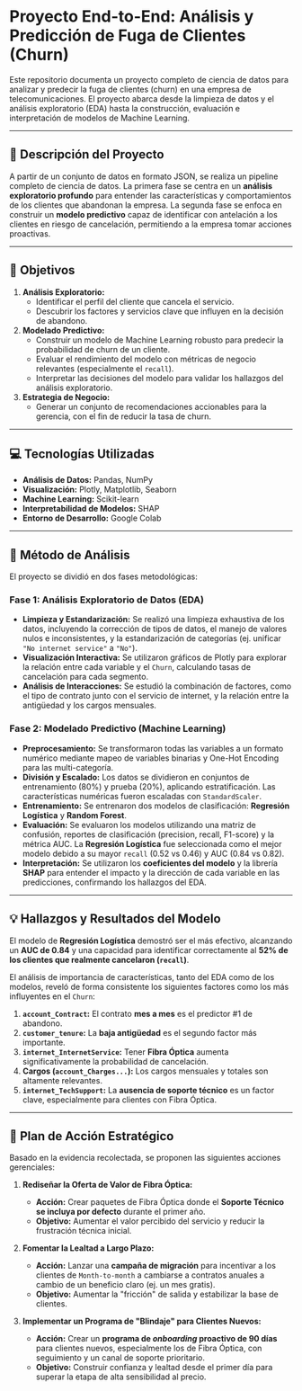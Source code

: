 # Proyecto End-to-End: Análisis y Predicción de Fuga de Clientes (Churn)

Este repositorio documenta un proyecto completo de ciencia de datos para analizar y predecir la fuga de clientes (churn) en una empresa de telecomunicaciones. El proyecto abarca desde la limpieza de datos y el análisis exploratorio (EDA) hasta la construcción, evaluación e interpretación de modelos de Machine Learning.

---

## 📝 Descripción del Proyecto

A partir de un conjunto de datos en formato JSON, se realiza un pipeline completo de ciencia de datos. La primera fase se centra en un **análisis exploratorio profundo** para entender las características y comportamientos de los clientes que abandonan la empresa. La segunda fase se enfoca en construir un **modelo predictivo** capaz de identificar con antelación a los clientes en riesgo de cancelación, permitiendo a la empresa tomar acciones proactivas.

---

## 🎯 Objetivos

1.  **Análisis Exploratorio:**
    * Identificar el perfil del cliente que cancela el servicio.
    * Descubrir los factores y servicios clave que influyen en la decisión de abandono.
2.  **Modelado Predictivo:**
    * Construir un modelo de Machine Learning robusto para predecir la probabilidad de churn de un cliente.
    * Evaluar el rendimiento del modelo con métricas de negocio relevantes (especialmente el `recall`).
    * Interpretar las decisiones del modelo para validar los hallazgos del análisis exploratorio.
3.  **Estrategia de Negocio:**
    * Generar un conjunto de recomendaciones accionables para la gerencia, con el fin de reducir la tasa de churn.

---

## 💻 Tecnologías Utilizadas

* **Análisis de Datos:** Pandas, NumPy
* **Visualización:** Plotly, Matplotlib, Seaborn
* **Machine Learning:** Scikit-learn
* **Interpretabilidad de Modelos:** SHAP
* **Entorno de Desarrollo:** Google Colab

---

## 🔬 Método de Análisis

El proyecto se dividió en dos fases metodológicas:

### Fase 1: Análisis Exploratorio de Datos (EDA)
* **Limpieza y Estandarización:** Se realizó una limpieza exhaustiva de los datos, incluyendo la corrección de tipos de datos, el manejo de valores nulos e inconsistentes, y la estandarización de categorías (ej. unificar `"No internet service"` a `"No"`).
* **Visualización Interactiva:** Se utilizaron gráficos de Plotly para explorar la relación entre cada variable y el `Churn`, calculando tasas de cancelación para cada segmento.
* **Análisis de Interacciones:** Se estudió la combinación de factores, como el tipo de contrato junto con el servicio de internet, y la relación entre la antigüedad y los cargos mensuales.

### Fase 2: Modelado Predictivo (Machine Learning)
* **Preprocesamiento:** Se transformaron todas las variables a un formato numérico mediante mapeo de variables binarias y One-Hot Encoding para las multi-categoría.
* **División y Escalado:** Los datos se dividieron en conjuntos de entrenamiento (80%) y prueba (20%), aplicando estratificación. Las características numéricas fueron escaladas con `StandardScaler`.
* **Entrenamiento:** Se entrenaron dos modelos de clasificación: **Regresión Logística** y **Random Forest**.
* **Evaluación:** Se evaluaron los modelos utilizando una matriz de confusión, reportes de clasificación (precision, recall, F1-score) y la métrica AUC. La **Regresión Logística** fue seleccionada como el mejor modelo debido a su mayor `recall` (0.52 vs 0.46) y AUC (0.84 vs 0.82).
* **Interpretación:** Se utilizaron los **coeficientes del modelo** y la librería **SHAP** para entender el impacto y la dirección de cada variable en las predicciones, confirmando los hallazgos del EDA.

---

## 💡 Hallazgos y Resultados del Modelo

El modelo de **Regresión Logística** demostró ser el más efectivo, alcanzando un **AUC de 0.84** y una capacidad para identificar correctamente al **52% de los clientes que realmente cancelaron (`recall`)**.

El análisis de importancia de características, tanto del EDA como de los modelos, reveló de forma consistente los siguientes factores como los más influyentes en el `Churn`:

1.  **`account_Contract`:** El contrato **mes a mes** es el predictor #1 de abandono.
2.  **`customer_tenure`:** La **baja antigüedad** es el segundo factor más importante.
3.  **`internet_InternetService`:** Tener **Fibra Óptica** aumenta significativamente la probabilidad de cancelación.
4.  **Cargos (`account_Charges...`):** Los cargos mensuales y totales son altamente relevantes.
5.  **`internet_TechSupport`:** La **ausencia de soporte técnico** es un factor clave, especialmente para clientes con Fibra Óptica.

---

## 🚀 Plan de Acción Estratégico

Basado en la evidencia recolectada, se proponen las siguientes acciones gerenciales:

1.  **Rediseñar la Oferta de Valor de Fibra Óptica:**
    * **Acción:** Crear paquetes de Fibra Óptica donde el **Soporte Técnico se incluya por defecto** durante el primer año.
    * **Objetivo:** Aumentar el valor percibido del servicio y reducir la frustración técnica inicial.

2.  **Fomentar la Lealtad a Largo Plazo:**
    * **Acción:** Lanzar una **campaña de migración** para incentivar a los clientes de `Month-to-month` a cambiarse a contratos anuales a cambio de un beneficio claro (ej. un mes gratis).
    * **Objetivo:** Aumentar la "fricción" de salida y estabilizar la base de clientes.

3.  **Implementar un Programa de "Blindaje" para Clientes Nuevos:**
    * **Acción:** Crear un **programa de *onboarding* proactivo de 90 días** para clientes nuevos, especialmente los de Fibra Óptica, con seguimiento y un canal de soporte prioritario.
    * **Objetivo:** Construir confianza y lealtad desde el primer día para superar la etapa de alta sensibilidad al precio.
